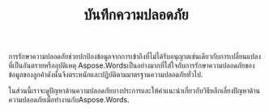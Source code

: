 ﻿---
title: บันทึกความปลอดภัย
second_title: Aspose.WordsสำหรับJava
articleTitle: บันทึกความปลอดภัย
linktitle: บันทึกความปลอดภัย
type: docs
description: "Aspose.WordsสำหรับJavaตระหนักและปฏิบัติตามมาตรฐานการรักษาความปลอดภัยทั่วไปเพื่อให้มั่นใจในความปลอดภัยของข้อมูลในระดับสูง ดูที่ปัญหาด้านความปลอดภัยที่เป็นไปได้และคำแนะนำเกี่ยวกับวิธีการหลีกเลี่ยงพวกเขา."
weight: 120
url: /th/java/security/
timestamp: 2024-01-27-14-07-04
---

การรักษาความปลอดภัยช่วยปกป้องข้อมูลจากการเข้าถึงที่ไม่ได้รับอนุญาตเช่นเดียวกับการเปลี่ยนแปลงที่เป็นอันตรายหรืออุบัติเหตุ Aspose.Wordsเป็นอย่างมากที่ใส่ใจกับการรักษาความปลอดภัยของข้อมูลของลูกค้าดังนั้นจึงตระหนักและปฏิบัติตามมาตรฐานความปลอดภัยทั่วไป.

ในส่วนนี้เราจะดูปัญหาด้านความปลอดภัยบางประการและให้คำแนะนำเกี่ยวกับวิธีหลีกเลี่ยงปัญหาด้านความปลอดภัยเมื่อทำงานกับAspose.Words.

